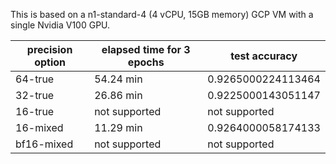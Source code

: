 This is based on a n1-standard-4 (4 vCPU, 15GB memory) GCP VM with a single Nvidia V100 GPU.

| precision option | elapsed time for 3 epochs | test accuracy     |
| ---------------- | ------------------------- | ----------------- |
| 64-true          | 54.24 min                 | 0.9265000224113464|
| 32-true          | 26.86 min                 | 0.9225000143051147|
| 16-true          | not supported             | not supported     |
| 16-mixed         | 11.29 min                 | 0.9264000058174133|
| bf16-mixed       | not supported             | not supported     |